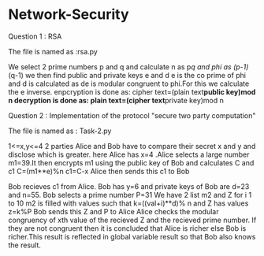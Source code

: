 # Network-Security
Question 1 : RSA

The file is named as :rsa.py

We select 2 prime numbers p and q and calculate n as p*q and phi as (p-1)*(q-1)
we then find public and private keys e and d
e is the co prime of phi and d is calculated as de is modular congruent to phi.For this we calculate the e inverse.
enpcryption is done as:
cipher text=(plain text**public key)mod n
decryption is done as:
plain text=(cipher text**private key)mod n

Question 2 : Implementation of the protocol "secure two party computation"

The file is named as : Task-2.py

1<=x,y<=4
2 parties Alice and Bob have to compare their secret x and y  and disclose which is greater.
here Alice has x=4 .Alice selects a large number m1=39.It then encrypts m1 using the public key of Bob and calculates C and c1
C=(m1**e)%n
c1=C-x
Alice then sends this c1 to Bob

Bob recieves c1 from Alice.
Bob has y=6 and private keys of Bob are d=23 and n=55.
Bob selects a prime number P=31
We have 2 list m2 and Z for i 1 to 10
m2 is filled with values such that  k=((val+i)**d)% n
and Z has values z=k%P
Bob sends this Z and P to Alice
Alice checks the modular congruency of xth value of the recieved Z and the recieved prime number.
If they are not congruent then it is concluded that Alice is richer else Bob is richer.This result is reflected in global variable result so that Bob also knows the result.

